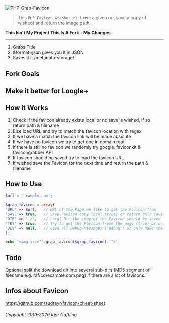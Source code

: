![PHP-Grab-Favicon](https://socialify.git.ci/gaffling/PHP-Grab-Favicon/image?description=1&font=KoHo&language=1&owner=1&stargazers=1&theme=Dark)

> This `PHP Favicon Grabber v1.1` use a given url, save a copy (if wished) and return the image path.

**This Isn't My Project This Is A Fork - My Changes**

------------

1. Grabs Title
2. &format=json gives you it in JSON 
3. Saves it it /metadata-storage/

Fork Goals
------------
Make it better for Loogle+
------------

How it Works
------------

1. Check if the favicon already exists local or no save is wished, if so return path & filename
2. Else load URL and try to match the favicon location with regex
3. If we have a match the favicon link will be made absolute
4. If we have no favicon we try to get one in domain root
5. If there is still no favicon we randomly try google, faviconkit & favicongrabber API
6. If favicon should be saved try to load the favicon URL
7. If wished save the Favicon for the next time and return the path & filename

How to Use
----------

```PHP
$url = 'example.com';

$grap_favicon = array(
'URL' => $url,   // URL of the Page we like to get the Favicon from
'SAVE'=> true,   // Save Favicon copy local (true) or return only favicon url (false)
'DIR' => './',   // Local Dir the copy of the Favicon should be saved
'TRY' => true,   // Try to get the Favicon frome the page (true) or only use the APIs (false)
'DEV' => null,   // Give all Debug-Messages ('debug') or only make the work (null)
);

echo '<img src="'.grap_favicon($grap_favicon).'">';
```

Todo
----
Optional split the download dir into several sub-dirs (MD5 segment of filename e.g. /af/cd/example.com.png) if there are a lot of favicons.

Infos about Favicon
-------------------
https://github.com/audreyr/favicon-cheat-sheet

###### Copyright 2019-2020 Igor Gaffling
